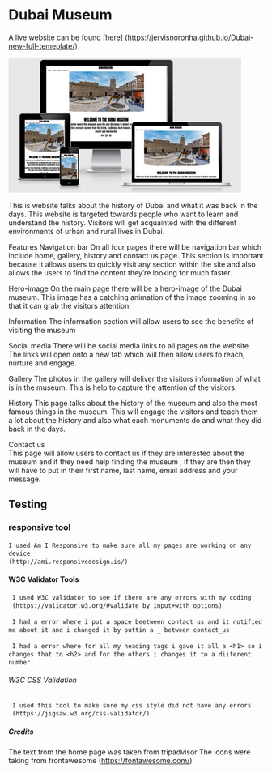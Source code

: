 # Dubai Museum
 
 A live website can be found [here]  (https://jervisnoronha.github.io/Dubai-new-full-temeplate/)

![website preview](assets/images/dubai_front.png)



This is website talks about the history of Dubai and what it was back in the days. This website is targeted towards people who want to learn and understand the history. Visitors will get acquainted with the different environments of urban and rural lives in Dubai.


Features 
Navigation bar
On all four pages there will be navigation bar which include home, gallery, history and contact us page. This section is important because it allows users to quickly visit any section within the site and also allows the users to find the content they’re looking for much faster.  

Hero-image
On the main page there will be a hero-image of the Dubai museum. This image has a catching animation of the image zooming in so that it can grab the visitors attention. 

Information 
The information section will allow users to see the benefits of visiting the museum 

Social media
There will be social media links to all pages on the website. The links will open onto a new tab which will then allow users to reach, nurture and engage.



Gallery 
The photos in the gallery will deliver the visitors information of what is in the museum. This is help to capture the attention of the visitors.

History 
This page talks about the history of the museum and also the most famous things in the museum. This will engage the visitors and teach them a lot about the history and also what each monuments do and what they did back in the days.

Contact us  
This page will allow users to contact us if they are interested about the museum and if they need help finding the museum , if they are then they will have to put in their first name, last name, email address and your message. 


## Testing 

### responsive tool
    I used Am I Responsive to make sure all my pages are working on any device
    (http://ami.responsivedesign.is/)

#### W3C Validator Tools
     I used W3C validator to see if there are any errors with my coding 
     (https://validator.w3.org/#validate_by_input+with_options)

     I had a error where i put a space beetween contact us and it notified me about it and i changed it by puttin a _ between contact_us 

     I had a error where for all my heading tags i gave it all a <h1> so i changes that to <h2> and for the others i changes it to a diiferent number.


###### W3C CSS Validation
     I used this tool to make sure my css style did not have any errors 
     (https://jigsaw.w3.org/css-validator/)

##### Credits
The text from the home page was taken from tripadvisor
The icons were taking from frontawesome 
(https://fontawesome.com/)








